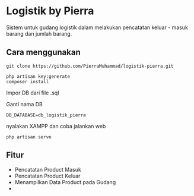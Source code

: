 # Logistik by Pierra
Sistem untuk gudang logistik dalam melakukan pencatatan keluar - masuk barang dan jumlah barang.

## Cara menggunakan
```
git clone https://github.com/PierraMuhammad/logistik-pierra.git
```

```
php artisan key:generate
composer install
```

Impor DB dari file .sql

Ganti nama DB
```
DB_DATABASE=db_logistik_pierra
```

nyalakan XAMPP dan coba jalankan web
```
php artisan serve
```

## Fitur
- Pencatatan Product Masuk
- Pencatatan Product Keluar
- Menampilkan Data Product pada Gudang
- 